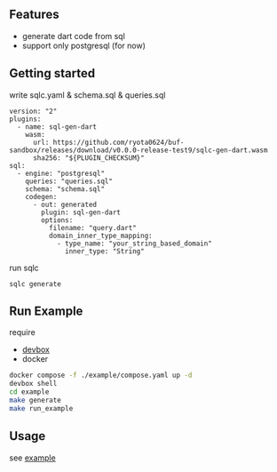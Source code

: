 ## Features

* generate dart code from sql
* support only postgresql (for now)

## Getting started

write sqlc.yaml & schema.sql & queries.sql

```
version: "2"
plugins:
  - name: sql-gen-dart
    wasm:
      url: https://github.com/ryota0624/buf-sandbox/releases/download/v0.0.0-release-test9/sqlc-gen-dart.wasm
      sha256: "${PLUGIN_CHECKSUM}"
sql:
  - engine: "postgresql"
    queries: "queries.sql"
    schema: "schema.sql"
    codegen:
      - out: generated
        plugin: sql-gen-dart
        options:
          filename: "query.dart"
          domain_inner_type_mapping:
            - type_name: "your_string_based_domain"
              inner_type: "String"
```

run sqlc

```
sqlc generate
```

## Run Example

require
* [devbox](https://www.jetify.com/devbox)
* docker


```bash
docker compose -f ./example/compose.yaml up -d
devbox shell
cd example
make generate 
make run_example
```

## Usage

see [example](./example/main.dart)
